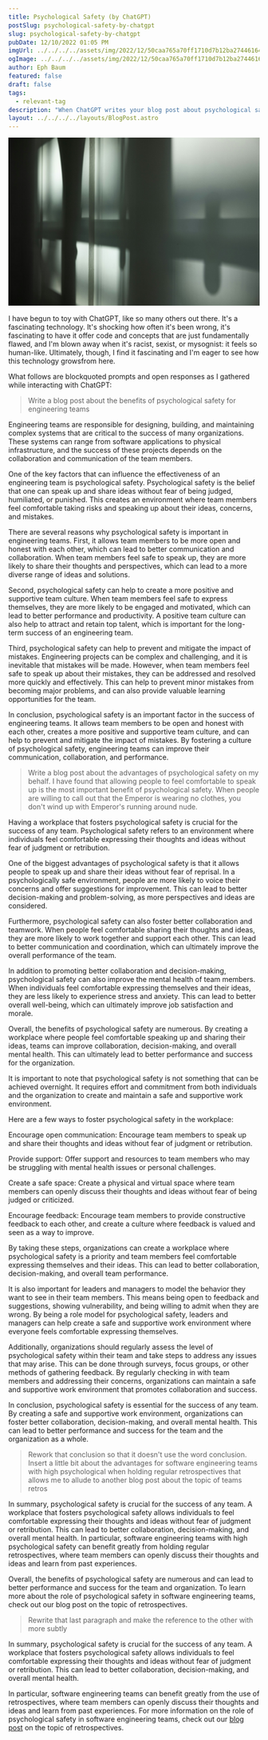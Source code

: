 ```yaml
---
title: Psychological Safety (by ChatGPT)
postSlug: psychological-safety-by-chatgpt
slug: psychological-safety-by-chatgpt
pubDate: 12/10/2022 01:05 PM
imgUrl: ../../../../assets/img/2022/12/50caa765a70ff1710d7b12ba274461642f31ad15.jpeg
ogImage: ../../../../assets/img/2022/12/50caa765a70ff1710d7b12ba274461642f31ad15.jpeg
author: Eph Baum
featured: false
draft: false
tags:
  - relevant-tag
description: "When ChatGPT writes your blog post about psychological safety—discover the fascinating, flawed, and surprisingly human-like output of early AI writing. A raw look at AI-generated content on team dynamics, complete with the author's honest assessment of ChatGPT's capabilities and limitations."
layout: ../../../../layouts/BlogPost.astro
---
```


![Featured Image](../../../../assets/img/2022/12/50caa765a70ff1710d7b12ba274461642f31ad15.jpeg)

I have begun to toy with ChatGPT, like so many others out there. It's a fascinating technology. It's shocking how often it's been wrong, it's fascinating to have it offer code and concepts that are just fundamentally flawed, and I'm blown away when it's racist, sexist, or mysognist: it feels so human-like. Ultimately, though, I find it fascinating and I'm eager to see how this technology growsfrom here.

What follows are blockquoted prompts and open responses as I gathered while interacting with ChatGPT:

> Write a blog post about the benefits of psychological safety for engineering teams

Engineering teams are responsible for designing, building, and maintaining complex systems that are critical to the success of many organizations. These systems can range from software applications to physical infrastructure, and the success of these projects depends on the collaboration and communication of the team members.

One of the key factors that can influence the effectiveness of an engineering team is psychological safety. Psychological safety is the belief that one can speak up and share ideas without fear of being judged, humiliated, or punished. This creates an environment where team members feel comfortable taking risks and speaking up about their ideas, concerns, and mistakes.

There are several reasons why psychological safety is important in engineering teams. First, it allows team members to be more open and honest with each other, which can lead to better communication and collaboration. When team members feel safe to speak up, they are more likely to share their thoughts and perspectives, which can lead to a more diverse range of ideas and solutions.

Second, psychological safety can help to create a more positive and supportive team culture. When team members feel safe to express themselves, they are more likely to be engaged and motivated, which can lead to better performance and productivity. A positive team culture can also help to attract and retain top talent, which is important for the long-term success of an engineering team.

Third, psychological safety can help to prevent and mitigate the impact of mistakes. Engineering projects can be complex and challenging, and it is inevitable that mistakes will be made. However, when team members feel safe to speak up about their mistakes, they can be addressed and resolved more quickly and effectively. This can help to prevent minor mistakes from becoming major problems, and can also provide valuable learning opportunities for the team.

In conclusion, psychological safety is an important factor in the success of engineering teams. It allows team members to be open and honest with each other, creates a more positive and supportive team culture, and can help to prevent and mitigate the impact of mistakes. By fostering a culture of psychological safety, engineering teams can improve their communication, collaboration, and performance.

> Write a blog post about the advantages of psychological safety on my behalf. I have found that allowing people to feel comfortable to speak up is the most important benefit of psychological safety. When people are willing to call out that the Emperor is wearing no clothes, you don't wind up with Emperor's running around nude.

Having a workplace that fosters psychological safety is crucial for the success of any team. Psychological safety refers to an environment where individuals feel comfortable expressing their thoughts and ideas without fear of judgment or retribution.

One of the biggest advantages of psychological safety is that it allows people to speak up and share their ideas without fear of reprisal. In a psychologically safe environment, people are more likely to voice their concerns and offer suggestions for improvement. This can lead to better decision-making and problem-solving, as more perspectives and ideas are considered.

Furthermore, psychological safety can also foster better collaboration and teamwork. When people feel comfortable sharing their thoughts and ideas, they are more likely to work together and support each other. This can lead to better communication and coordination, which can ultimately improve the overall performance of the team.

In addition to promoting better collaboration and decision-making, psychological safety can also improve the mental health of team members. When individuals feel comfortable expressing themselves and their ideas, they are less likely to experience stress and anxiety. This can lead to better overall well-being, which can ultimately improve job satisfaction and morale.

Overall, the benefits of psychological safety are numerous. By creating a workplace where people feel comfortable speaking up and sharing their ideas, teams can improve collaboration, decision-making, and overall mental health. This can ultimately lead to better performance and success for the organization.

It is important to note that psychological safety is not something that can be achieved overnight. It requires effort and commitment from both individuals and the organization to create and maintain a safe and supportive work environment.

Here are a few ways to foster psychological safety in the workplace:

Encourage open communication: Encourage team members to speak up and share their thoughts and ideas without fear of judgment or retribution.

Provide support: Offer support and resources to team members who may be struggling with mental health issues or personal challenges.

Create a safe space: Create a physical and virtual space where team members can openly discuss their thoughts and ideas without fear of being judged or criticized.

Encourage feedback: Encourage team members to provide constructive feedback to each other, and create a culture where feedback is valued and seen as a way to improve.

By taking these steps, organizations can create a workplace where psychological safety is a priority and team members feel comfortable expressing themselves and their ideas. This can lead to better collaboration, decision-making, and overall team performance.

It is also important for leaders and managers to model the behavior they want to see in their team members. This means being open to feedback and suggestions, showing vulnerability, and being willing to admit when they are wrong. By being a role model for psychological safety, leaders and managers can help create a safe and supportive work environment where everyone feels comfortable expressing themselves.

Additionally, organizations should regularly assess the level of psychological safety within their team and take steps to address any issues that may arise. This can be done through surveys, focus groups, or other methods of gathering feedback. By regularly checking in with team members and addressing their concerns, organizations can maintain a safe and supportive work environment that promotes collaboration and success.

In conclusion, psychological safety is essential for the success of any team. By creating a safe and supportive work environment, organizations can foster better collaboration, decision-making, and overall mental health. This can lead to better performance and success for the team and the organization as a whole.

> Rework that conclusion so that it doesn't use the word conclusion. Insert a little bit about the advantages for software engineering teams with high psychological when holding regular retrospectives that allows me to allude to another blog post about the topic of teams retros

In summary, psychological safety is crucial for the success of any team. A workplace that fosters psychological safety allows individuals to feel comfortable expressing their thoughts and ideas without fear of judgment or retribution. This can lead to better collaboration, decision-making, and overall mental health. In particular, software engineering teams with high psychological safety can benefit greatly from holding regular retrospectives, where team members can openly discuss their thoughts and ideas and learn from past experiences.

Overall, the benefits of psychological safety are numerous and can lead to better performance and success for the team and organization. To learn more about the role of psychological safety in software engineering teams, check out our blog post on the topic of retrospectives.

> Rewrite that last paragraph and make the reference to the other with more subtly

In summary, psychological safety is crucial for the success of any team. A workplace that fosters psychological safety allows individuals to feel comfortable expressing their thoughts and ideas without fear of judgment or retribution. This can lead to better collaboration, decision-making, and overall mental health.

In particular, software engineering teams can benefit greatly from the use of retrospectives, where team members can openly discuss their thoughts and ideas and learn from past experiences. For more information on the role of psychological safety in software engineering teams, check out our [blog post](/blog/engineering-retrospectives-feat-chatgpt/) on the topic of retrospectives.
